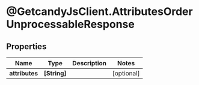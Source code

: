 # @GetcandyJsClient.AttributesOrderUnprocessableResponse

## Properties

Name | Type | Description | Notes
------------ | ------------- | ------------- | -------------
**attributes** | **[String]** |  | [optional] 


